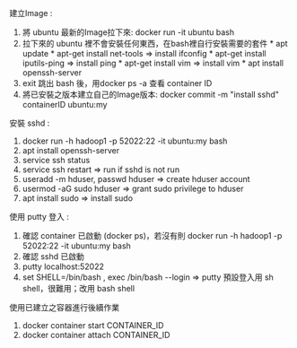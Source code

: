 建立Image :
  1. 將 ubuntu 最新的Image拉下來: docker run -it ubuntu bash
  2. 拉下來的 ubuntu 裡不會安裝任何東西，在bash裡自行安裝需要的套件
    * apt update
    * apt-get install net-tools => install ifconfig
    * apt-get install iputils-ping => install ping
    * apt-get install vim => install vim
    * apt install openssh-server
  3. exit 跳出 bash 後，用docker ps -a 查看 container ID
  4. 將已安裝之版本建立自己的Image版本: docker commit -m "install sshd" containerID ubuntu:my

安裝 sshd : 
  1. docker run -h hadoop1 -p 52022:22 -it ubuntu:my bash
  2. apt install openssh-server
  3. service ssh status
  4. service ssh restart => run if sshd is not run
  5. useradd -m hduser, passwd hduser => create hduser account
  6. usermod -aG sudo hduser => grant sudo privilege to hduser
  7. apt install sudo => install sudo

使用 putty 登入 :
  1. 確認 container 已啟動 (docker ps)，若沒有則 docker run -h hadoop1 -p 52022:22 -it ubuntu:my bash
  2. 確認 sshd 已啟動
  3. putty localhost:52022
  4. set SHELL=/bin/bash , exec /bin/bash --login => putty 預設登入用 sh shell，很難用；改用 bash shell
  
  
  
使用已建立之容器進行後續作業
  1. docker container start CONTAINER_ID
  2. docker container attach CONTAINER_ID
